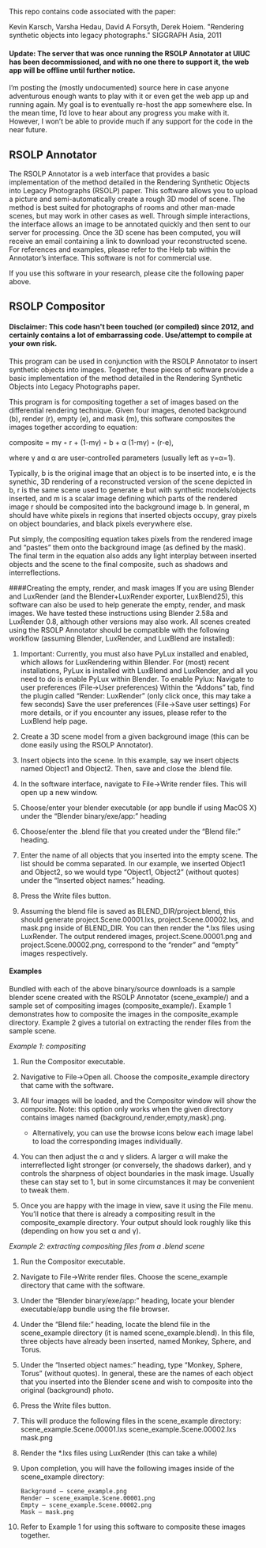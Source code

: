 This repo contains code associated with the paper:

Kevin Karsch, Varsha Hedau, David A Forsyth, Derek Hoiem. "Rendering synthetic objects into legacy photographs." SIGGRAPH Asia, 2011

#### Update: The server that was once running the RSOLP Annotator at UIUC has been decommissioned, and with no one there to support it, the web app will be offline until further notice.

I’m posting the (mostly undocumented) source here in case anyone adventurous enough wants to play with it or even get the web app up and running again. My goal is to eventually re-host the app somewhere else. In the mean time, I’d love to hear about any progress you make with it. However, I won’t be able to provide much if any support for the code in the near future.


## RSOLP Annotator

The RSOLP Annotator is a web interface that provides a basic implementation of the method detailed in the Rendering Synthetic Objects into Legacy Photographs (RSOLP) paper. This software allows you to upload a picture and semi-automatically create a rough 3D model of scene. The method is best suited for photographs of rooms and other man-made scenes, but may work in other cases as well. Through simple interactions, the interface allows an image to be annotated quickly and then sent to our server for processing. Once the 3D scene has been computed, you will receive an email containing a link to download your reconstructed scene. For references and examples, please refer to the Help tab within the Annotator’s interface. This software is not for commercial use.

If you use this software in your research, please cite the following paper above.


## RSOLP Compositor

#### Disclaimer: This code hasn't been touched (or compiled) since 2012, and certainly contains a lot of embarrassing code. Use/attempt to compile at your own risk.

This program can be used in conjunction with the RSOLP Annotator to insert synthetic objects into images. Together, these pieces of software provide a basic implementation of the method detailed in the Rendering Synthetic Objects into Legacy Photographs paper.

This program is for compositing together a set of images based on the differential rendering technique. Given four images, denoted background (b), render (r), empty (e), and mask (m), this software composites the images together according to equation:

composite = mγ ◦ r + (1-mγ) ◦ b + α (1-mγ) ◦ (r-e),

where γ and α are user-controlled parameters (usually left as γ=α=1).

Typically, b is the original image that an object is to be inserted into, e is the synethic, 3D rendering of a reconstructed version of the scene depicted in b, r is the same scene used to generate e but with synthetic models/objects inserted, and m is a scalar image defining which parts of the rendered image r should be composited into the background image b. In general, m should have white pixels in regions that inserted objects occupy, gray pixels on object boundaries, and black pixels everywhere else.

Put simply, the compositing equation takes pixels from the rendered image and “pastes” them onto the background image (as defined by the mask). The final term in the equation also adds any light interplay between inserted objects and the scene to the final composite, such as shadows and interreflections.

####Creating the empty, render, and mask images
If you are using Blender and LuxRender (and the Blender+LuxRender exporter, LuxBlend25), this software can also be used to help generate the empty, render, and mask images. We have tested these instructions using Blender 2.58a and LuxRender 0.8, although other versions may also work. All scenes created using the RSOLP Annotator should be compatible with the following workflow (assuming Blender, LuxRender, and LuxBlend are installed):

1. Important: Currently, you must also have PyLux installed and enabled, which allows for LuxRendering within Blender. For (most) recent installations, PyLux is installed with LuxBlend and LuxRender, and all you need to do is enable PyLux within Blender. To enable Pylux:
Navigate to user preferences (File->User preferences)
Within the “Addons” tab, find the plugin called “Render: LuxRender” (only click once, this may take a few seconds)
Save the user preferences (File->Save user settings)
For more details, or if you encounter any issues, please refer to the LuxBlend help page.

1. Create a 3D scene model from a given background image (this can be done easily using the RSOLP Annotator).

1. Insert objects into the scene. In this example, say we insert objects named Object1 and Object2. Then, save and close the .blend file.

1. In the software interface, navigate to File->Write render files. This will open up a new window.

1. Choose/enter your blender executable (or app bundle if using MacOS X) under the “Blender binary/exe/app:” heading

1. Choose/enter the .blend file that you created under the “Blend file:” heading.

1. Enter the name of all objects that you inserted into the empty scene. The list should be comma separated. In our example, we inserted Object1 and Object2, so we would type “Object1, Object2” (without quotes) under the “Inserted object names:” heading.

1. Press the Write files button.

1. Assuming the blend file is saved as BLEND_DIR/project.blend, this should generate project.Scene.00001.lxs, project.Scene.00002.lxs, and mask.png inside of BLEND_DIR. You can then render the *.lxs files using LuxRender. The output rendered images, project.Scene.00001.png and project.Scene.00002.png, correspond to the “render” and “empty” images respectively.

#### Examples
Bundled with each of the above binary/source downloads is a sample blender scene created with the RSOLP Annotator (scene_example/) and a sample set of compositing images (composite_example/). Example 1 demonstrates how to composite the images in the composite_example directory. Example 2 gives a tutorial on extracting the render files from the sample scene.

*Example 1: compositing*

1. Run the Compositor executable.

1. Navigative to File->Open all. Choose the composite_example directory that came with the software.

1. All four images will be loaded, and the Compositor window will show the composite.
Note: this option only works when the given directory contains images named {background,render,empty,mask}.png.
    - Alternatively, you can use the browse icons below each image label to load the corresponding images individually.

1. You can then adjust the α and γ sliders. A larger α will make the interreflected light stronger (or conversely, the shadows darker), and γ controls the sharpness of object boundaries in the mask image. Usually these can stay set to 1, but in some circumstances it may be convenient to tweak them.

1. Once you are happy with the image in view, save it using the File menu. You’ll notice that there is already a compositing result in the composite_example directory. Your output should look roughly like this (depending on how you set α and γ).


*Example 2: extracting compositing files from a .blend scene*

1. Run the Compositor executable.

1. Navigate to File->Write render files. Choose the scene_example directory that came with the software.

1. Under the “Blender binary/exe/app:” heading, locate your blender executable/app bundle using the file browser.

1. Under the “Blend file:” heading, locate the blend file in the scene_example directory (it is named scene_example.blend). In this file, three objects have already been inserted, named Monkey, Sphere, and Torus.

1. Under the “Inserted object names:” heading, type “Monkey, Sphere, Torus” (without quotes). In general, these are the names of each object that you inserted into the Blender scene and wish to composite into the original (background) photo.

1. Press the Write files button.

1. This will produce the following files in the scene_example directory:
scene_example.Scene.00001.lxs
scene_example.Scene.00002.lxs
mask.png

1. Render the *.lxs files using LuxRender (this can take a while)

1. Upon completion, you will have the following images inside of the scene_example directory:

    ```
    Background – scene_example.png
    Render – scene_example.Scene.00001.png
    Empty – scene_example.Scene.00002.png
    Mask – mask.png
    ```

1. Refer to Example 1 for using this software to composite these images together.
